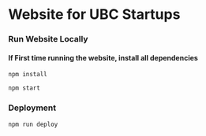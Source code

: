 # Website for UBC Startups

### Run Website Locally

#### If First time running the website, install all dependencies
```
npm install
```

```
npm start
```

### Deployment

```
npm run deploy
```
